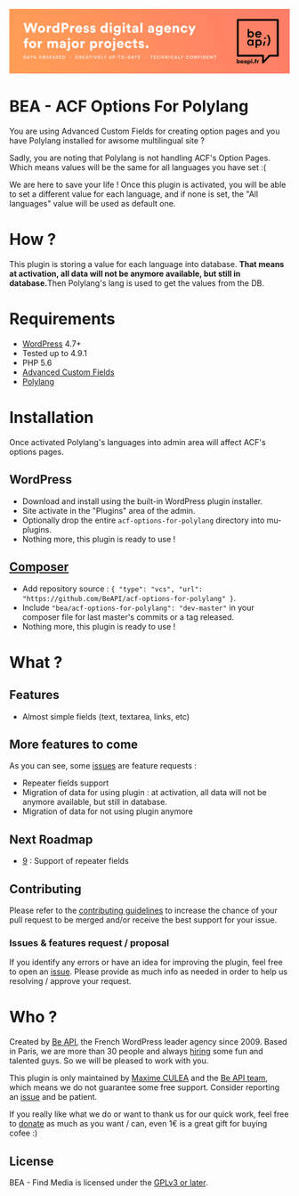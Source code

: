<a href="https://beapi.fr">![Be API Github Banner](assets/images/banner-github.png)</a>

# BEA - ACF Options For Polylang

You are using Advanced Custom Fields for creating option pages and you have Polylang installed for awsome multilingual site ?

Sadly, you are noting that Polylang is not handling ACF's Option Pages. Which means values will be the same for all languages you have set :(

We are here to save your life ! Once this plugin is activated, you will be able to set a different value for each language, and if none is set, the "All languages" value will be used as default one.

# How ?

This plugin is storing a value for each language into database. <b>That means at activation, all data will not be anymore available, but still in database.</b>Then Polylang's lang is used to get the values from the DB.

# Requirements

- [WordPress](https://wordpress.org/) 4.7+
- Tested up to 4.9.1
- PHP 5.6
- [Advanced Custom Fields](https://www.advancedcustomfields.com/pro)
- [Polylang](https://polylang.pro/)

# Installation

Once activated Polylang's languages into admin area will affect ACF's options pages. 

## WordPress

- Download and install using the built-in WordPress plugin installer.
- Site activate in the "Plugins" area of the admin.
- Optionally drop the entire `acf-options-for-polylang` directory into mu-plugins.
- Nothing more, this plugin is ready to use !

## [Composer](http://composer.rarst.net/)

- Add repository source : `{ "type": "vcs", "url": "https://github.com/BeAPI/acf-options-for-polylang" }`.
- Include `"bea/acf-options-for-polylang": "dev-master"` in your composer file for last master's commits or a tag released.
- Nothing more, this plugin is ready to use !

# What ?

## Features 

- Almost simple fields (text, textarea, links, etc)

## More features to come

As you can see, some [issues](../../issues?q=is%3Aissue+is%3Aopen+label%3Aquestion) are feature requests :
- Repeater fields support
- Migration of data for using plugin : at activation, all data will not be anymore available, but still in database.
- Migration of data for not using plugin anymore

## Next Roadmap
- [9](https://github.com/BeAPI/acf-options-for-polylang/issues/9) : Support of repeater fields

## Contributing

Please refer to the [contributing guidelines](.github/CONTRIBUTING.md) to increase the chance of your pull request to be merged and/or receive the best support for your issue.

### Issues & features request / proposal

If you identify any errors or have an idea for improving the plugin, feel free to open an [issue](../../issues/new). Please provide as much info as needed in order to help us resolving / approve your request.

# Who ?

Created by [Be API](https://beapi.fr), the French WordPress leader agency since 2009. Based in Paris, we are more than 30 people and always [hiring](https://beapi.workable.com) some fun and talented guys. So we will be pleased to work with you.

This plugin is only maintained by [Maxime CULEA](https://maximeculea.fr) and the [Be API team](https://beapi.fr), which means we do not guarantee some free support. Consider reporting an [issue](#issues--features-request--proposal) and be patient.
 
If you really like what we do or want to thank us for our quick work, feel free to [donate](https://www.paypal.me/BeAPI) as much as you want / can, even 1€ is a great gift for buying cofee :)

## License

BEA - Find Media is licensed under the [GPLv3 or later](LICENSE.md).